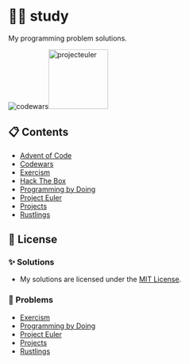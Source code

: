 # 👨‍💻 study

My programming problem solutions.

<img alt="codewars" src="https://www.codewars.com/users/eclint/badges/micro"><img alt="projecteuler" src="https://projecteuler.net/profile/eclint.png" width="120">

## 📋 Contents

-   [Advent of Code](./aoc/)
-   [Codewars](./codewars/)
-   [Exercism](./exercism/)
-   [Hack The Box](./hackthebox/)
-   [Programming by Doing](./programmingbydoing/)
-   [Project Euler](./projecteuler/)
-   [Projects](./projects/)
-   [Rustlings](./rustlings/exercises/)

## 📝 License

### ✨ Solutions

-   My solutions are licensed under the [MIT License](./LICENSE).

### 🚩 Problems
-   [Exercism](https://github.com/exercism/problem-specifications/blob/main/LICENSE)
-   [Programming by Doing](https://creativecommons.org/licenses/by-nc-sa/3.0/us/deed.en_US)
-   [Project Euler](https://creativecommons.org/licenses/by-nc-sa/4.0/legalcode)
-   [Projects](https://github.com/karan/Projects/blob/master/LICENSE.md)
-   [Rustlings](https://github.com/rust-lang/rustlings/blob/main/LICENSE)
